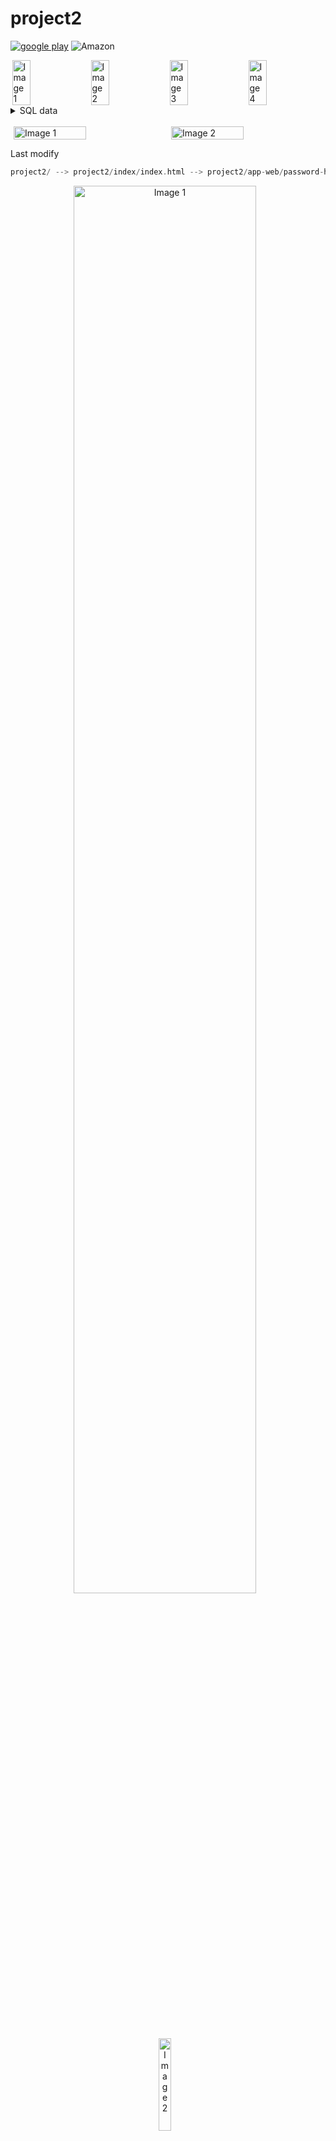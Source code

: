 # project2

[![google play](https://github.com/user-attachments/assets/ce11ad98-2028-451e-a2be-216dce111265)](https://play.google.com/store/apps/details?id=com.akashdipmahapatra.freecad&pcampaignid=web_share)
![Amazon](https://github.com/user-attachments/assets/0eaf6f99-2767-4e47-a05a-49edbb2b5e88)

<div style="display: flex; justify-content: space-around; align-items: center;">
  <img src="https://github.com/user-attachments/assets/908866be-c645-47b8-a85c-6409c3053d87" alt="Image 1" width="24%" />
  <img src="https://github.com/user-attachments/assets/60df0885-3e21-4787-9db1-5cc2ffd5ca00" alt="Image 2" width="24%" />
  <img src="https://github.com/user-attachments/assets/f1fdef74-29ac-428e-afc2-7a038b56845b" alt="Image 3" width="24%" />
  <img src="https://github.com/user-attachments/assets/328e7794-2d0a-4837-b303-4f4f2eba3a1c" alt="Image 4" width="24%" />
</div>

<details>	
 <summary>SQL data</summary><br>
  
![IMG20240201150410](https://github.com/user-attachments/assets/9637bc23-2474-4048-be43-78a15ef726d0)
</details>	

</br>

<div style="display: flex; justify-content: space-around; align-items: center;">
  <img src="https://github.com/user-attachments/assets/ea2f6182-af6c-4a79-8c45-00bf98c37e7f" alt="Image 1" width="48%" />
  <img src="https://github.com/user-attachments/assets/c54100e0-6086-41b1-8233-f7bb6a669806" alt="Image 2" width="48%" />
</div>

Last modify
```go
project2/ --> project2/index/index.html --> project2/app-web/password-html/index.html --> index2_brave.html --> index3_loding.html
```

<p align="center">
  <img src="https://github.com/user-attachments/assets/f174665d-346d-48ae-a041-d3ee27f0abc9" alt="Image 1" width="76%" style="margin-right: 10px;"/>
  <img src="https://github.com/user-attachments/assets/24799b2b-3564-47df-a48b-2f9b4522dcd1" alt="Image 2" width="19.5%" style="margin-right: 10px;"/>
</p>
